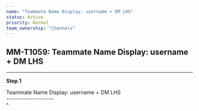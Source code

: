 ```yaml
---
name: "Teammate Name Display: username + DM LHS"
status: Active
priority: Normal
team_ownership: "Channels"
---
```


## MM-T1059: Teammate Name Display: username + DM LHS

---

**Step 1**

Teammate Name Display: username + DM LHS\
\--------------------\
^
